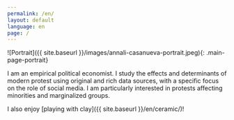 ```yaml
---
permalink: /en/
layout: default
language: en
page: /
---
```


![Portrait]({{ site.baseurl }}/images/annali-casanueva-portrait.jpeg){: .main-page-portrait}

I am an empirical political economist. I study the effects and determinants of modern protest using original and rich data sources, with a specific focus on the role of social media. 
I am particularly interested in protests affecting minorities and marginalized groups.

I also enjoy [playing with clay]({{ site.baseurl }}/en/ceramic/)!
